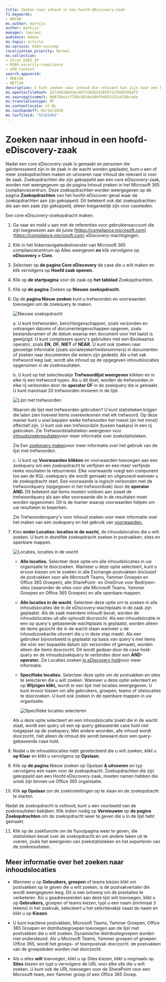 ```yaml
---
title: Zoeken naar inhoud in een hoofd-eDiscovery-zaak
f1.keywords:
- NOCSH
ms.author: markjjo
author: markjjo
manager: laurawi
audience: Admin
ms.topic: article
ms.service: O365-seccomp
localization_priority: Normal
ms.collection:
- Strat_O365_IP
- M365-security-compliance
- SPO_Content
search.appverid:
- MOE150
- MET150
description: U kunt zoeken naar inhoud die relevant kan zijn voor een hoofd-eDiscovery-zaak.
ms.openlocfilehash: d17a9d16643ec9077e02b5438597237b80f09af5
ms.sourcegitcommit: 6007dbe2cf758c683de399f94023122c678bcada
ms.translationtype: MT
ms.contentlocale: nl-NL
ms.lasthandoff: 05/14/2020
ms.locfileid: "52161461"
---
```

# <a name="search-for-content-in-a-core-ediscovery-case"></a>Zoeken naar inhoud in een hoofd-eDiscovery-zaak

Nadat een core eDiscovery-zaak is gemaakt en personen die geïnteresseerd zijn in de zaak in de wacht worden geplaatst, kunt u een of meer zoekopdrachten maken en uitvoeren naar inhoud die relevant is voor de zaak. Zoekopdrachten die zijn gekoppeld aan een core eDiscovery-zaak, worden niet weergegeven op de pagina Inhoud zoeken in het Microsoft 365 compliancecentrum.  Deze zoekopdrachten worden weergegeven op de pagina **Zoekopdrachten** van het hoofd-eDiscover-geval waar de zoekopdrachten aan zijn gekoppeld. Dit betekent ook dat zoekopdrachten die aan een zaak zijn gekoppeld, alleen toegankelijk zijn voor caseleden.

Een core eDiscovery-zoekopdracht maken:
  
1. Ga naar en meld u aan met de referenties voor gebruikersaccount die zijn toegewezen aan de juiste [https://compliance.microsoft.com](https://compliance.microsoft.com) eDiscovery-machtigingen.

2. Klik in het linkernavigatiedeelvenster van Microsoft 365 compliancecentrum op Alles weergeven **en** klik vervolgens op **eDiscovery > Core.**

3. Selecteer op **de pagina Core eDiscovery** de case die u wilt maken en klik vervolgens op **Hoofd zaak openen.**

4. Klik op **de startpagina** voor de zaak op **het tabblad** Zoekopdrachten.
  
5. Klik op **de pagina** Zoeken op **Nieuwe zoekopdracht.**

6. Op de **pagina Nieuw zoeken** kunt u trefwoorden en voorwaarden toevoegen om de zoekquery te maken. 

    ![Nieuwe zoekopdracht](../media/0e9954e7-c0ea-4e05-820b-e4b81dc5f81d.png)
  
   a. U kunt trefwoorden, berichteigenschappen, zoals verzonden en ontvangen datums of documenteigenschappen opgeven, zoals bestandsnamen of de datum waarop een document voor het laatst is gewijzigd. U kunt complexere query's gebruiken met een Booleaanse operator, zoals **EN,** **OF,** **NIET** of **NEAR.** U kunt ook zoeken naar gevoelige informatie (zoals socialezekerheidsnummers) in documenten of zoeken naar documenten die extern zijn gedeeld. Als u het vak trefwoord leeg laat, wordt alle inhoud op de opgegeven inhoudslocaties opgenomen in de zoekresultaten.

   b. U kunt op het selectievakje **Trefwoordlijst weergeven** klikken en in elke rij een trefwoord typen. Als u dit doet, worden de trefwoorden in elke rij verbonden door de **operator OF** in de zoekquery die is gemaakt. U kunt maximaal 20 trefwoorden invoeren in de lijst.

    ![Lijst met trefwoorden](../media/29cceb5d-2817-4fc4-b91a-ced1c5824a17.png)
  
    Waarom de lijst met trefwoorden gebruiken? U kunt statistieken krijgen die laten zien hoeveel items overeenkomen met elk trefwoord. Op deze manier kunt u snel bepalen welke trefwoorden het meest (en het minst) effectief zijn. U kunt ook een trefwoordzin (tussen haakjes) in een rij gebruiken. Zie Trefwoordstatistieken weergeven voor [inhoudszoekresultaten](view-keyword-statistics-for-content-search.md)voor meer informatie over zoekstatistieken.

    Zie Een [zoekquery maken](content-search.md#building-a-search-query)voor meer informatie over het gebruik van de lijst met trefwoorden.

   c. U kunt op **Voorwaarden klikken** en voorwaarden toevoegen aan een zoekquery om een zoekopdracht te verfijnen en een meer verfijnde reeks resultaten te retourneren. Elke voorwaarde voegt een component toe aan de KQL-zoekquery die wordt gemaakt en uitgevoerd wanneer u de zoekopdracht start. Een voorwaarde is logisch verbonden met de trefwoordquery (opgegeven in het trefwoordvak) door de **operator AND.** Dit betekent dat items moeten voldoen aan zowel de trefwoordquery als aan elke voorwaarde die in de resultaten moet worden opgenomen. Dit is de manier waarop voorwaarden helpen om uw resultaten te beperken.

    Zie Trefwoordenquery's voor Inhoud zoeken voor meer informatie over het maken van een zoekquery en het gebruik van [voorwaarden.](keyword-queries-and-search-conditions.md)

7. Kies **onder Locaties: locaties in de wacht,** de inhoudslocaties die u wilt zoeken. U kunt in dezelfde zoekopdracht zoeken in postvakken, sites en openbare mappen.

    ![Locaties, locaties in de wacht](../media/d56398aa-0b20-4500-8e26-494eab92a99f.png)
  
    - **Alle locaties.** Selecteer deze optie om alle inhoudslocaties in uw organisatie te doorzoeken. Wanneer u deze optie selecteert, kunt u ervoor kiezen om te zoeken in alle Exchange-postvakken (inclusief de postvakken voor alle Microsoft Teams, Yammer Groepen en Office 365 Groepen), alle SharePoint- en OneDrive voor Bedrijven-sites (waaronder de sites voor alle Microsoft Teams, Yammer Groepen en Office 365 Groepen) en alle openbare mappen.
    
    - **Alle locaties in de wacht.** Selecteer deze optie om te zoeken in alle inhoudslocaties die in de eDiscovery-wachtplaats in de zaak zijn geplaatst. Als de zaak meerdere inhoudt bevat, worden de inhoudslocaties uit alle ophoudt doorzocht. Als een inhoudslocatie in een op query's gebaseerde wachtplaats is geplaatst, worden alleen de items gezocht die in de wacht staan wanneer u de inhoudszoekactie uitvoert die u in deze stap maakt. Als een gebruiker bijvoorbeeld is geplaatst op basis van query's met items die vóór een bepaalde datum zijn verzonden of gemaakt, worden alleen die items doorzocht. Dit wordt gedaan door de case hold-query en de inhoudszoekquery te verbinden door een **AND-operator.** Zie Locaties zoeken [in eDiscovery hold](create-ediscovery-holds.md#search-locations-on-ediscovery-hold)voor meer informatie.
    
    - **Specifieke locaties.** Selecteer deze optie om de postvakken en sites te selecteren die u wilt zoeken. Wanneer u deze optie selecteert en op **Wijzigen klikt,** wordt er een lijst met locaties weergegeven. U kunt ervoor kiezen om alle gebruikers, groepen, teams of sitelocaties te doorzoeken. U kunt ook zoeken in de openbare mappen in uw organisatie.
    
      ![Specifieke locaties selecteren](../media/97469b15-7be1-4aee-be27-f8343636152c.png)
  
     Als u deze optie selecteert en een inhoudslocatie zoekt die in de wacht staat, wordt een query uit een op query gebaseerde case hold niet toegepast op de zoekquery. Met andere woorden, alle inhoud wordt doorzocht, niet alleen de inhoud die wordt bewaard door een query-gebaseerde case hold.

8. Nadat u de inhoudslocaties hebt geselecteerd die u wilt zoeken, klikt u **op Klaar** en klikt u vervolgens op **Opslaan.**

9. Klik op **de pagina** Nieuw zoeken op Opslaan **& uitvoeren** en typ vervolgens een naam voor de zoekopdracht. Zoekopdrachten die zijn gekoppeld aan een Hoofd eDiscovery-zaak, moeten namen hebben die uniek zijn binnen uw Office 365 organisatie.

10. Klik **op Opslaan** om de zoekinstellingen op te slaan en de zoekopdracht te starten.

  Nadat de zoekopdracht is voltooid, kunt u een voorbeeld van de zoekresultaten bekijken. Klik indien nodig op **Vernieuwen** op **de pagina Zoekopdrachten** om de zoekopdracht weer te geven die u in de lijst hebt gemaakt.

11. Klik op de zoekfunctie om de flyoutpagina weer te geven, die statistieken bevat over de zoekopdracht en om andere taken uit te voeren, zoals het weergeven van zoekstatistieken en het exporteren van de zoekresultaten.

## <a name="more-information-about-searching-content-locations"></a>Meer informatie over het zoeken naar inhoudslocaties

- Wanneer u op **Gebruikers, groepen** of teams kiezen klikt om postvakken op te geven die u wilt zoeken, is de postvakvertaler die wordt weergegeven leeg. Dit is een ontwerp om de prestaties te verbeteren. Als u geadresseerden aan deze lijst wilt toevoegen, klikt u op **Gebruikers,** groepen of teams kiezen, typt u een naam (minimaal 3 tekens) in het zoekvak, selecteert u het selectievakje naast de naam en klikt u op **Kiezen**.

- U kunt inactieve postvakken, Microsoft Teams, Yammer Groepen, Office 365 Groepen en distributiegroepen toevoegen aan de lijst met postvakken die u wilt zoeken. Dynamische distributiegroepen worden niet ondersteund. Als u Microsoft Teams, Yammer groepen of groepen Office 365, wordt het groeps- of teampostvak doorzocht. de postvakken van de groepsleden worden niet doorzocht.

- Als u sites **wilt** toevoegen, klikt u op Sites kiezen, klikt u nogmaals op **Sites** kiezen en typt u vervolgens de URL voor elke site die u wilt zoeken. U kunt ook de URL toevoegen voor de SharePoint voor een Microsoft-team, een Yammer groep of een Office 365 Groep.
